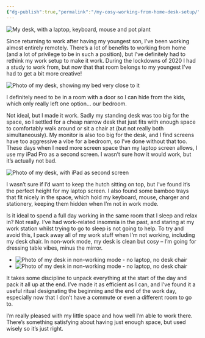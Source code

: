 ```yaml
---
{"dg-publish":true,"permalink":"/my-cosy-working-from-home-desk-setup/","title":"My cosy working from home desk setup","tags":["home","wfh"],"created":"29 May, 2022","updated":"30 January, 2023"}
---
```



<img src="assets/desk1.jpeg" alt="My desk, with a laptop, keyboard, mouse and pot plant" class="superwide">

Since returning to work after having my youngest son, I've been working almost entirely remotely. There’s a lot of benefits to working from home (and a lot of privilege to be in such a position), but I’ve definitely had to rethink my work setup to make it work. During the lockdowns of 2020 I had a study to work from, but now that that room belongs to my youngest I've had to get a bit more creative!

<img src="assets/desk2.jpeg" alt="Photo of my desk, showing my bed very close to it">

I definitely need to be in a room with a door so I can hide from the kids, which only really left one option… our bedroom.

Not ideal, but I made it work. Sadly my standing desk was too big for the space, so I settled for a cheap narrow desk that just fits with enough space to comfortably walk around or sit a chair at (but not really both simultaneously). My monitor is also too big for the desk, and I find screens have too aggressive a vibe for a bedroom, so I’ve done without that too. These days when I need more screen space than my laptop screen allows, I use my iPad Pro as a second screen. I wasn’t sure how it would work, but it’s actually not bad.

<img src="assets/desk3.jpeg" alt="Photo of my desk, with iPad as second screen">

I wasn’t sure if I’d want to keep the hutch sitting on top, but I’ve found it’s the perfect height for my laptop screen. I also found some bamboo trays that fit nicely in the space, which hold my keyboard, mouse, charger and stationery, keeping them hidden when I’m not in work mode.

Is it ideal to spend a full day working in the same room that I sleep and relax in? Not really. I’ve had work-related insomnia in the past, and staring at my work station whilst trying to go to sleep is not going to help. To try and avoid this, I pack away all of my work stuff when I’m not working, including my desk chair. In non-work mode, my desk is clean but cosy – I’m going for dressing table vibes, minus the mirror.

<ul class="two-col-gallery superwide">
<li><img src="assets/desk4.jpeg" alt="Photo of my desk in non-working mode - no laptop, no desk chair"></li>
<li><img src="assets/desk5.jpeg" alt="Photo of my desk in non-working mode - no laptop, no desk chair"></li>
</ul>

It takes some discipline to unpack everything at the start of the day and pack it all up at the end. I’ve made it as efficient as I can, and I’ve found it a useful ritual designating the beginning and the end of the work day, especially now that I don’t have a commute or even a different room to go to.

I’m really pleased with my little space and how well I’m able to work there. There’s something satisfying about having just enough space, but used wisely so it’s just right.
